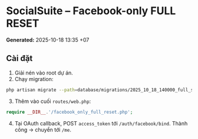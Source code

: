 # SocialSuite – Facebook-only FULL RESET
**Generated:** 2025-10-18 13:35 +07

## Cài đặt
1) Giải nén vào root dự án.
2) Chạy migration:
```bash
php artisan migrate --path=database/migrations/2025_10_18_140000_full_schema_fb_only.php
```
3) Thêm vào cuối `routes/web.php`:
```php
require __DIR__.'/facebook_only_full_reset.php';
```
4) Tại OAuth callback, POST `access_token` tới `/auth/facebook/bind`. Thành công → chuyển tới `/me`.
